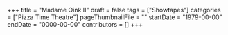 +++
title = "Madame Oink II"
draft = false
tags = ["Showtapes"]
categories = ["Pizza Time Theatre"]
pageThumbnailFile = ""
startDate = "1979-00-00"
endDate = "0000-00-00"
contributors = []
+++
